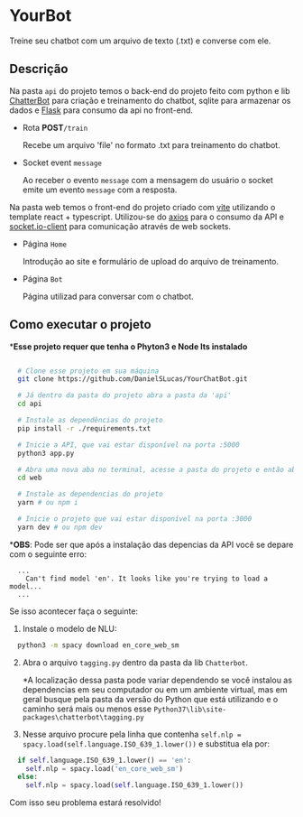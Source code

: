 # YourBot

Treine seu chatbot com um arquivo de texto (.txt) e converse com ele.

## Descrição

Na pasta `api` do projeto temos o back-end do projeto feito com python e lib [ChatterBot](https://chatterbot.readthedocs.io/en/stable/) para criação e treinamento do chatbot, sqlite para armazenar os dados e [Flask](https://flask.palletsprojects.com/en/2.0.x/) para consumo da api no front-end.

- Rota **POST**`/train`

  Recebe um arquivo 'file' no formato .txt para treinamento do chatbot.

- Socket event `message`

  Ao receber o evento `message` com a mensagem do usuário o socket emite um evento `message` com a resposta.

Na pasta web temos o front-end do projeto criado com [vite](https://vitejs.dev) utilizando o template react + typescript. Utilizou-se do [axios](https://axios-http.com/docs/intro) para o consumo da API e [socket.io-client](https://socket.io/docs/v4/client-api/) para comunicação através de web sockets.

- Página `Home`

  Introdução ao site e formulário de upload do arquivo de treinamento.

- Página `Bot`

  Página utilizad para conversar com o chatbot.

## Como executar o projeto

***Esse projeto requer que tenha o Phyton3 e Node lts instalado**

```bash

  # Clone esse projeto em sua máquina
  git clone https://github.com/DanielSLucas/YourChatBot.git

  # Já dentro da pasta do projeto abra a pasta da 'api'
  cd api

  # Instale as dependências do projeto
  pip install -r ./requirements.txt

  # Inicie a API, que vai estar disponível na porta :5000
  python3 app.py

  # Abra uma nova aba no terminal, acesse a pasta do projeto e então abra pasta 'web'
  cd web

  # Instale as dependencias do projeto
  yarn # ou npm i

  # Inicie o projeto que vai estar disponível na porta :3000
  yarn dev # ou npm dev
```
***OBS**:
Pode ser que após a instalação das depencias da API você se depare com o seguinte erro:
```
  ...
    Can't find model 'en'. It looks like you're trying to load a model...
  ...
```
Se isso acontecer faça o seguinte:

1. Instale o modelo de NLU:
  ```bash
    python3 -m spacy download en_core_web_sm
  ```
2. Abra o arquivo `tagging.py` dentro da pasta da lib `Chatterbot`.
  
    *A localização dessa pasta pode variar dependendo se você instalou as dependencias em seu computador ou em um ambiente virtual, mas em geral busque pela pasta da versão do Python que está utilizando e o caminho será mais ou menos esse `Python37\lib\site-packages\chatterbot\tagging.py`

3. Nesse arquivo procure pela linha que contenha `self.nlp = spacy.load(self.language.ISO_639_1.lower())` e substitua ela por:
```py
  if self.language.ISO_639_1.lower() == 'en':
    self.nlp = spacy.load('en_core_web_sm')
  else:
    self.nlp = spacy.load(self.language.ISO_639_1.lower())
```

Com isso seu problema estará resolvido!
